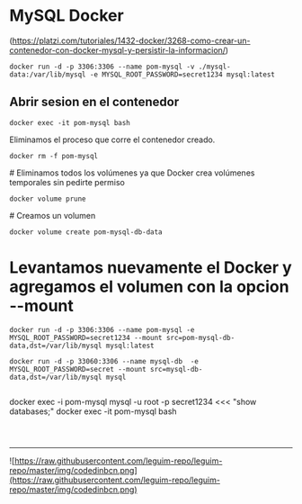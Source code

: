 # MySQL Docker

(https://platzi.com/tutoriales/1432-docker/3268-como-crear-un-contenedor-con-docker-mysql-y-persistir-la-informacion/)

```code
docker run -d -p 3306:3306 --name pom-mysql -v ./mysql-data:/var/lib/mysql -e MYSQL_ROOT_PASSWORD=secret1234 mysql:latest
`````

## Abrir sesion en el contenedor

```code
docker exec -it pom-mysql bash
````

Eliminamos el proceso que corre el contenedor creado.

```code
docker rm -f pom-mysql
````

# Eliminamos todos los volúmenes ya que Docker crea volúmenes temporales sin pedirte permiso

```code
docker volume prune
````

# Creamos un volumen

```code
docker volume create pom-mysql-db-data
````

# Levantamos nuevamente el Docker y agregamos el volumen con la opcion --mount

```code
docker run -d -p 3306:3306 --name pom-mysql -e MYSQL_ROOT_PASSWORD=secret1234 --mount src=pom-mysql-db-data,dst=/var/lib/mysql mysql:latest

docker run -d -p 33060:3306 --name mysql-db  -e MYSQL_ROOT_PASSWORD=secret --mount src=mysql-db-data,dst=/var/lib/mysql mysql


````
docker exec -i pom-mysql mysql -u root -p secret1234  <<< "show databases;"
docker exec -it pom-mysql bash

```code

````

```code

````

```code

````





---
<!-- Pit i Collons -->
![https://raw.githubusercontent.com/leguim-repo/leguim-repo/master/img/codedinbcn.png](https://raw.githubusercontent.com/leguim-repo/leguim-repo/master/img/codedinbcn.png)